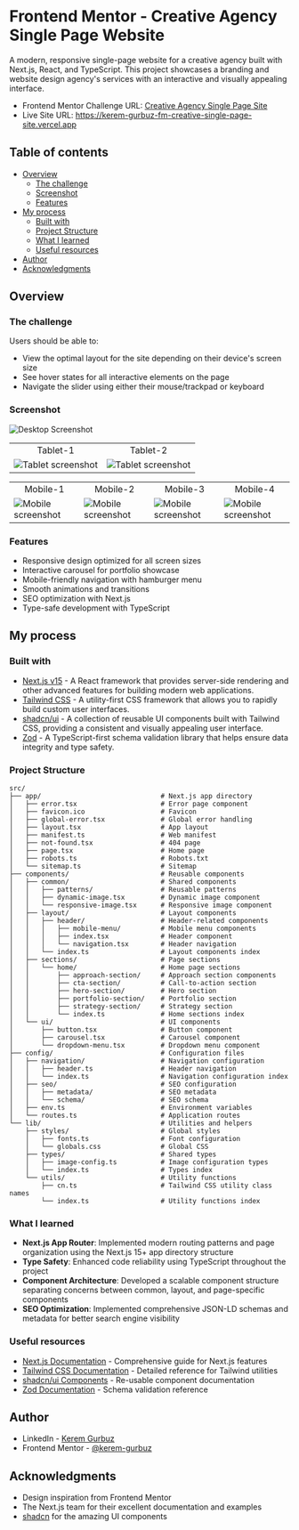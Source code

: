 # Frontend Mentor - Creative Agency Single Page Website

A modern, responsive single-page website for a creative agency built with Next.js, React, and TypeScript. This project showcases a branding and website design agency's services with an interactive and visually appealing interface.

- Frontend Mentor Challenge URL: [Creative Agency Single Page Site](https://www.frontendmentor.io/challenges/creative-agency-singlepage-site-Pq6V3I2RM)
- Live Site URL: https://kerem-gurbuz-fm-creative-single-page-site.vercel.app

## Table of contents

- [Overview](#overview)
  - [The challenge](#the-challenge)
  - [Screenshot](#screenshot)
  - [Features](#features)
- [My process](#my-process)
  - [Built with](#built-with)
  - [Project Structure](#project-structure)
  - [What I learned](#what-i-learned)
  - [Useful resources](#useful-resources)
- [Author](#author)
- [Acknowledgments](#acknowledgments)

## Overview

### The challenge

Users should be able to:

- View the optimal layout for the site depending on their device's screen size
- See hover states for all interactive elements on the page
- Navigate the slider using either their mouse/trackpad or keyboard

### Screenshot

![Desktop Screenshot](./public/screenshots/desktop.webp)

<table>
  <tr>
    <td align="center">Tablet-1</td>
    <td align="center">Tablet-2</td>
  </tr>
  <tr>
    <td><img src="./public//screenshots/tablet-1.webp" alt="Tablet screenshot"></td>
    <td><img src="./public//screenshots/tablet-2.webp" alt="Tablet screenshot"></td>
  </tr>
</table>

<table>
  <tr>
    <td align="center">Mobile-1</td>
    <td align="center">Mobile-2</td>
    <td align="center">Mobile-3</td>
    <td align="center">Mobile-4</td>
  </tr>
  <tr>
    <td><img src="./public//screenshots//mobile-1.webp" alt="Mobile screenshot"></td>
    <td><img src="./public//screenshots//mobile-2.webp" alt="Mobile screenshot"></td>
    <td><img src="./public//screenshots//mobile-3.webp" alt="Mobile screenshot"></td>
    <td><img src="./public//screenshots//mobile-4.webp" alt="Mobile screenshot"></td>
  </tr>
</table>

### Features

- Responsive design optimized for all screen sizes
- Interactive carousel for portfolio showcase
- Mobile-friendly navigation with hamburger menu
- Smooth animations and transitions
- SEO optimization with Next.js
- Type-safe development with TypeScript

## My process

### Built with

- [Next.js v15](https://nextjs.org/) - A React framework that provides server-side rendering and other advanced features for building modern web applications.
- [Tailwind CSS](https://tailwindcss.com/) - A utility-first CSS framework that allows you to rapidly build custom user interfaces.
- [shadcn/ui](https://ui.shadcn.com/) - A collection of reusable UI components built with Tailwind CSS, providing a consistent and visually appealing user interface.
- [Zod](https://zod.dev/) - A TypeScript-first schema validation library that helps ensure data integrity and type safety.

### Project Structure

```
src/
├── app/                              # Next.js app directory
│   ├── error.tsx                     # Error page component
│   ├── favicon.ico                   # Favicon
│   ├── global-error.tsx              # Global error handling
│   ├── layout.tsx                    # App layout
│   ├── manifest.ts                   # Web manifest
│   ├── not-found.tsx                 # 404 page
│   ├── page.tsx                      # Home page
│   ├── robots.ts                     # Robots.txt
│   └── sitemap.ts                    # Sitemap
├── components/                       # Reusable components
│   ├── common/                       # Shared components
│   │   ├── patterns/                 # Reusable patterns
│   │   ├── dynamic-image.tsx         # Dynamic image component
│   │   └── responsive-image.tsx      # Responsive image component
│   ├── layout/                       # Layout components
│   │   ├── header/                   # Header-related components
│   │   │   ├── mobile-menu/          # Mobile menu components
│   │   │   ├── index.tsx             # Header component
│   │   │   └── navigation.tsx        # Header navigation
│   │   └── index.ts                  # Layout components index
│   ├── sections/                     # Page sections
│   │   └── home/                     # Home page sections
│   │       ├── approach-section/     # Approach section components
│   │       ├── cta-section/          # Call-to-action section
│   │       ├── hero-section/         # Hero section
│   │       ├── portfolio-section/    # Portfolio section
│   │       ├── strategy-section/     # Strategy section
│   │       └── index.ts              # Home sections index
│   └── ui/                           # UI components
│       ├── button.tsx                # Button component
│       ├── carousel.tsx              # Carousel component
│       └── dropdown-menu.tsx         # Dropdown menu component
├── config/                           # Configuration files
│   ├── navigation/                   # Navigation configuration
│   │   ├── header.ts                 # Header navigation
│   │   └── index.ts                  # Navigation configuration index
│   ├── seo/                          # SEO configuration
│   │   ├── metadata/                 # SEO metadata
│   │   └── schema/                   # SEO schema
│   ├── env.ts                        # Environment variables
│   └── routes.ts                     # Application routes
└── lib/                              # Utilities and helpers
    ├── styles/                       # Global styles
    │   ├── fonts.ts                  # Font configuration
    │   └── globals.css               # Global CSS
    ├── types/                        # Shared types
    │   ├── image-config.ts           # Image configuration types
    │   └── index.ts                  # Types index
    └── utils/                        # Utility functions
        ├── cn.ts                     # Tailwind CSS utility class names
        └── index.ts                  # Utility functions index
```

### What I learned

- **Next.js App Router**: Implemented modern routing patterns and page organization using the Next.js 15+ app directory structure
- **Type Safety**: Enhanced code reliability using TypeScript throughout the project
- **Component Architecture**: Developed a scalable component structure separating concerns between common, layout, and page-specific components
- **SEO Optimization**: Implemented comprehensive JSON-LD schemas and metadata for better search engine visibility

### Useful resources

- [Next.js Documentation](https://nextjs.org/docs) - Comprehensive guide for Next.js features
- [Tailwind CSS Documentation](https://tailwindcss.com/docs) - Detailed reference for Tailwind utilities
- [shadcn/ui Components](https://ui.shadcn.com/) - Re-usable component documentation
- [Zod Documentation](https://zod.dev/) - Schema validation reference

## Author

- LinkedIn - [Kerem Gurbuz](https://www.linkedin.com/in/gurbuz-kerem)
- Frontend Mentor - [@kerem-gurbuz](https://www.frontendmentor.io/profile/kerem-gurbuz)

## Acknowledgments

- Design inspiration from Frontend Mentor
- The Next.js team for their excellent documentation and examples
- [shadcn](https://twitter.com/shadcn) for the amazing UI components
